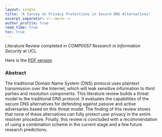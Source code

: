 ```yaml
---
layout: single
title: "A Survey on Privacy Protections in Secure DNS Alternatives"
excerpt_separator: <!--more-->
author_profile: true
read_time: true
toc: true
---
```


Literature Review completed in *COMP0057 Research in Information Security* at UCL

<!--more-->

Here is the [PDF version](/assets/A-Survey-on-Privacy-Protections-in-Secure-DNS-Alternatives.pdf)

### Abstract

The traditional Domain Name System (DNS) protocol uses plaintext transmission over the Internet, 
which will leak sensitive information to third parties and resolution components. 
This literature review builds a threat model to the traditional DNS protocol. 
It evaluates the capabilities of the secure DNS alternatives for defending against passive and active adversaries based on this threat model. 
The finding of this review shows that none of these alternatives can fully protect user privacy in the entire resolver procedure. 
Finally, this review is concluded with a recommendation of using a combination scheme in the current stage and a few future research predictions.
